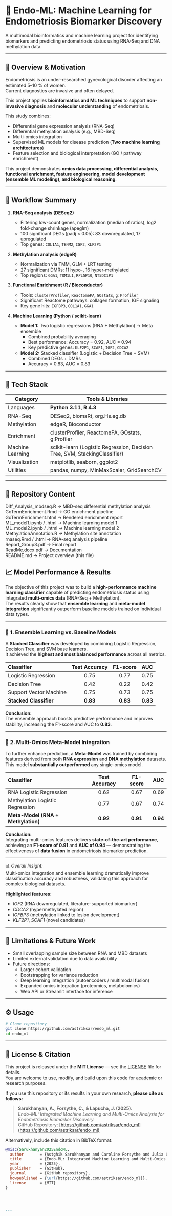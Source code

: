# 🧬 Endo-ML: Machine Learning for Endometriosis Biomarker Discovery

A multimodal bioinformatics and machine learning project for identifying biomarkers and predicting endometriosis status using RNA-Seq and DNA methylation data.

---

## 🚀 Overview & Motivation

Endometriosis is an under-researched gynecological disorder affecting an estimated 5–10 % of women.  
Current diagnostics are invasive and often delayed.  

This project applies **bioinformatics and ML techniques** to support **non-invasive diagnosis** and **molecular understanding** of endometriosis.

This study combines: 

- Differential gene expression analysis (RNA-Seq)
- Differential methylation analysis (e.g., MBD-Seq)
- Multi-omics integration
- Supervised ML models for disease prediction (**Two machine learning architectures**)
- Feature selection and biological interpretation (GO / pathway enrichment)

This project demonstrates **omics data processing, differential analysis, functional enrichment, feature engineering, model development (ensemble ML modeling), and biological reasoning**.


---

## 🧠 Workflow Summary

1. **RNA-Seq analysis (DESeq2)**  
   - Filtering low-count genes, normalization (median of ratios), log2 fold-change shrinkage (apeglm)  
   - 100 significant DEGs (padj < 0.05): 83 downregulated, 17 upregulated  
   - Top genes: `COL1A1`, `TENM2`, `IGF2`, `KLF2P1`

2. **Methylation analysis (edgeR)**  
   - Normalization via TMM, GLM + LRT testing  
   - 27 significant DMRs: 11 hypo-, 16 hyper-methylated  
   - Top regions: `GGA1`, `TOM1L1`, `RPL5P10`, `NT5DC1P1`

3. **Functional Enrichment (R / Bioconductor)**  
   - Tools: `clusterProfiler`, `ReactomePA`, `GOstats`, `g:Profiler`  
   - Significant Reactome pathways: collagen formation, IGF signaling  
   - Key gene hits: `IGFBP3`, `COL1A1`, `GGA1`

4. **Machine Learning (Python / scikit-learn)**  
   - **Model 1:** Two logistic regressions (RNA + Methylation) → Meta ensemble  
     - Combined probability averaging  
     - Best performance: Accuracy = 0.92, AUC = 0.94  
     - Key predictive genes: `KLF2P1`, `SCAF1`, `IGF2`, `CDCA2`
   - **Model 2:** Stacked classifier (Logistic + Decision Tree + SVM)  
     - Combined DEGs + DMRs  
     - Accuracy = 0.83, AUC = 0.83  



---
## 🧰 Tech Stack


| Category | Tools & Libraries |
|-----------|------------------|
| Languages | **Python 3.11**, **R 4.3** |
| RNA-Seq | DESeq2, biomaRt, org.Hs.eg.db |
| Methylation | edgeR, Bioconductor |
| Enrichment | clusterProfiler, ReactomePA, GOstats, g:Profiler |
| Machine Learning | scikit-learn (Logistic Regression, Decision Tree, SVM, StackingClassifier) |
| Visualization | matplotlib, seaborn, ggplot2 |
| Utilities | pandas, numpy, MinMaxScaler, GridSearchCV |


---

## 📁 Repository Content

Diff_Analysis_mbdseq.R        → MBD-seq differential methylation analysis  
GoTermEnrichment.Rmd          → GO enrichment pipeline  
GoTermEnrichment.html         → Rendered enrichment report  
ML_model1.ipynb / .html       → Machine learning model 1  
ML_model2.ipynb / .html       → Machine learning model 2  
MethylationAnnotation.R       → Methylation site annotation  
rnaseq.Rmd / .html            → RNA-seq analysis pipeline  
Report_Group3.pdf             → Final report  
ReadMe.docx.pdf               → Documentation  
README.md                     → Project overview (this file)


## 📈 Model Performance & Results

The objective of this project was to build a **high-performance machine learning classifier** capable of predicting endometriosis status using integrated **multi-omics data** (RNA-Seq + Methylation).  
The results clearly show that **ensemble learning** and **meta-model integration** significantly outperform baseline models trained on individual data types.

---

### 🔹 1. Ensemble Learning vs. Baseline Models

A **Stacked Classifier** was developed by combining Logistic Regression, Decision Tree, and SVM base learners.  
It achieved the **highest and most balanced performance** across all metrics.

| **Classifier** | **Test Accuracy** | **F1-score** | **AUC** |
| :-------------- | :---------------: | :-----------: | :-----: |
| Logistic Regression | 0.75 | 0.77 | 0.75 |
| Decision Tree | 0.42 | 0.22 | 0.42 |
| Support Vector Machine | 0.75 | 0.73 | 0.75 |
| **Stacked Classifier** | **0.83** | **0.83** | **0.83** |

**Conclusion:**  
The ensemble approach boosts predictive performance and improves stability, increasing the F1-score and AUC to **0.83**.

---

### 🔹 2. Multi-Omics Meta-Model Integration

To further enhance prediction, a **Meta-Model** was trained by combining features derived from both **RNA expression** and **DNA methylation** datasets.  
This model **substantially outperformed** any single-omics model.

| **Classifier** | **Test Accuracy** | **F1-score** | **AUC** |
| :-------------- | :---------------: | :-----------: | :-----: |
| RNA Logistic Regression | 0.62 | 0.67 | 0.69 |
| Methylation Logistic Regression | 0.77 | 0.67 | 0.74 |
| **Meta-Model (RNA + Methylation)** | **0.92** | **0.91** | **0.94** |

**Conclusion:**  
Integrating multi-omics features delivers **state-of-the-art performance**, achieving an **F1-score of 0.91** and **AUC of 0.94** — demonstrating the effectiveness of **data fusion** in endometriosis biomarker prediction.

---

📊 *Overall Insight:*  
Multi-omics integration and ensemble learning dramatically improve classification accuracy and robustness, validating this approach for complex biological datasets.


**Highlighted features:**  
- *IGF2* (RNA downregulated, literature-supported biomarker)  
- *CDCA2* (hypermethylated region)  
- *IGFBP3* (methylation linked to lesion development)  
- *KLF2P1*, *SCAF1* (novel candidates)

---

## 🔬 Limitations & Future Work

- Small overlapping sample size between RNA and MBD datasets  
- Limited external validation due to data availability  
- Future directions:
  - Larger cohort validation  
  - Bootstrapping for variance reduction  
  - Deep learning integration (autoencoders / multimodal fusion)  
  - Expanded omics integration (proteomics, metabolomics)  
  - Web API or Streamlit interface for inference  

---

## ⚙️ Usage

```bash
# Clone repository
git clone https://github.com/astriksar/endo_ml.git
cd endo_ml
```

---

## 📄 License & Citation

This project is released under the **MIT License** — see the [LICENSE](https://github.com/astriksar/endo_ml/blob/main/LICENSE) file for details.  
You are welcome to use, modify, and build upon this code for academic or research purposes.

If you use this repository or its results in your own research, **please cite as follows:**

> **Sarukhanyan, A., Forsythe, C., & Lapucha, J. (2025).**  
> *Endo-ML: Integrated Machine Learning and Multi-Omics Analysis for Endometriosis Biomarker Discovery.*  
> GitHub Repository: [https://github.com/astriksar/endo_ml](https://github.com/astriksar/endo_ml)

Alternatively, include this citation in BibTeX format:

```bibtex
@misc{Sarukhanyan2025EndoML,
  author       = {Astghik Sarukhanyan and Caroline Forsythe and Julia Lapucha},
  title        = {Endo-ML: Integrated Machine Learning and Multi-Omics Analysis for Endometriosis Biomarker Discovery},
  year         = {2025},
  publisher    = {GitHub},
  journal      = {GitHub repository},
  howpublished = {\url{https://github.com/astriksar/endo_ml}},
  license      = {MIT}
}




--- 
